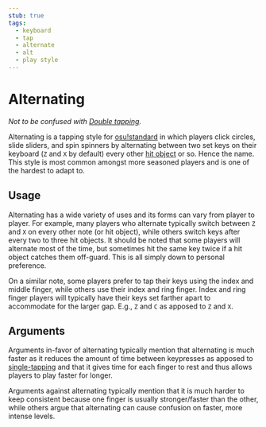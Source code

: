 ```yaml
---
stub: true
tags:
  - keyboard
  - tap
  - alternate
  - alt
  - play style
---
```


# Alternating

*Not to be confused with [Double tapping](/wiki/Play_style/Double_tapping).*

Alternating is a tapping style for [osu!standard](/wiki/Game_mode/osu!) in which players click circles, slide sliders, and spin spinners by alternating between two set keys on their keyboard (`Z` and `X` by default) every other [hit object](/wiki/Hit_object) or so. Hence the name. This style is most common amongst more seasoned players and is one of the hardest to adapt to.

## Usage

Alternating has a wide variety of uses and its forms can vary from player to player. For example, many players who alternate typically switch between `Z` and `X` on every other note (or hit object), while others switch keys after every two to three hit objects. It should be noted that some players will alternate most of the time, but sometimes hit the same key twice if a hit object catches them off-guard. This is all simply down to personal preference.

On a similar note, some players prefer to tap their keys using the index and middle finger, while others use their index and ring finger. Index and ring finger players will typically have their keys set farther apart to accommodate for the larger gap. E.g., `Z` and `C` as apposed to `Z` and `X`.

## Arguments

Arguments in-favor of alternating typically mention that alternating is much faster as it reduces the amount of time between keypresses as apposed to [single-tapping](/wiki/Play_style/Single-tapping) and that it gives time for each finger to rest and thus allows players to play faster for longer.

Arguments against alternating typically mention that it is much harder to keep consistent because one finger is usually stronger/faster than the other, while others argue that alternating can cause confusion on faster, more intense levels.
